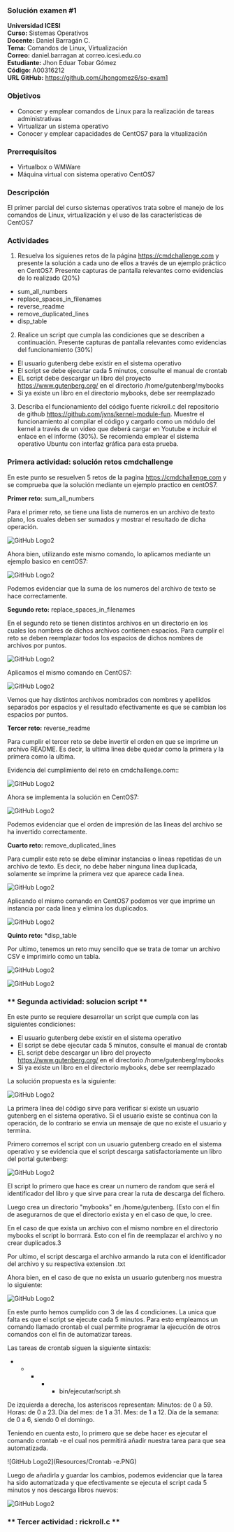 ### Solución examen #1
**Universidad ICESI**  
**Curso:** Sistemas Operativos  
**Docente:** Daniel Barragán C.  
**Tema:** Comandos de Linux, Virtualización  
**Correo:** daniel.barragan at correo.icesi.edu.co  
**Estudiante:** Jhon Eduar Tobar Gómez  
**Código:** A00316212  
**URL GitHub:** https://github.com/Jhongomez6/so-exam1 

### Objetivos
* Conocer y emplear comandos de Linux para la realización de tareas administrativas
* Virtualizar un sistema operativo
* Conocer y emplear capacidades de CentOS7 para la vitualización

### Prerrequisitos
* Virtualbox o WMWare
* Máquina virtual con sistema operativo CentOS7

### Descripción
El primer parcial del curso sistemas operativos trata sobre el manejo de los comandos de Linux, virtualización y el uso de las características de CentOS7

### Actividades

1. Resuelva los siguienes retos de la página https://cmdchallenge.com y presente la solución a cada uno de ellos a través de un ejemplo práctico en CentOS7. Presente capturas de pantalla relevantes como evidencias de lo realizado (20%)
  * sum_all_numbers
  * replace_spaces_in_filenames
  * reverse_readme
  * remove_duplicated_lines
  * disp_table
  
 2. Realice un script que cumpla las condiciones que se describen a continuación. Presente capturas de pantalla relevantes como evidencias del funcionamiento (30%)
   * El usuario gutenberg debe existir en el sistema operativo
   * El script se debe ejecutar cada 5 minutos, consulte el manual de crontab
   * EL script debe descargar un libro del proyecto https://www.gutenberg.org/ en el directorio /home/gutenberg/mybooks
   * Si ya existe un libro en el directorio mybooks, debe ser reemplazado
   
3. Describa el funcionamiento del código fuente rickroll.c del repositorio de github https://github.com/jvns/kernel-module-fun. Muestre el funcionamiento al compilar el código y cargarlo como un módulo del kernel a través de un video que deberá cargar en Youtube e incluir el enlace en el informe (30%). Se recomienda emplear el sistema operativo Ubuntu con interfaz gráfica para esta prueba.
  
  ### **Primera actividad: solución retos cmdchallenge**
 
  
  En este punto se resuelven 5 retos de la pagina https://cmdchallenge.com y se comprueba que la solución mediante un ejemplo practico en centOS7. 
  
 **Primer reto:** sum_all_numbers
 
 Para el primer reto, se tiene una lista de numeros en un archivo de texto plano, los cuales deben ser sumados y mostrar el resultado de dicha operación.

![GitHub Logo2](Resources/sum.reto.PNG)
 
 Ahora bien, utilizando este mismo comando, lo aplicamos mediante un ejemplo basico en centOS7:
 
 ![GitHub Logo2](Resources/sum.PNG)
 
 Podemos evidenciar que la suma de los numeros del archivo de texto se hace correctamente.

**Segundo reto:** replace_spaces_in_filenames

En el segundo reto se tienen distintos archivos en un directorio en los cuales los nombres de dichos archivos contienen espacios. Para cumplir el reto se deben reemplazar todos los espacios de dichos nombres de archivos por puntos.

![GitHub Logo2](Resources/replace.reto.PNG)

Aplicamos el mismo comando en CentOS7:

![GitHub Logo2](Resources/replace.PNG)

Vemos que hay distintos archivos nombrados con nombres y apellidos separados por espacios y el resultado efectivamente es que se cambian los espacios por puntos.

**Tercer reto:** reverse_readme
  
  Para cumplir el tercer reto se debe invertir el orden en que se imprime un archivo README. Es decir, la ultima linea debe quedar como la primera y la primera como la ultima.
  
  Evidencia del cumplimiento del reto en cmdchallenge.com::
  
  ![GitHub Logo2](Resources/reverse.reto.PNG)
  
  Ahora se implementa la solución en CentOS7:
  
  ![GitHub Logo2](Resources/Reverse.PNG)
  
  Podemos evidenciar que el orden de impresión de las lineas del archivo se ha invertido correctamente.
  
  **Cuarto reto:** remove_duplicated_lines
  
  Para cumplir este reto se debe eliminar instancias o lineas repetidas de un archivo de texto. Es decir, no debe haber ninguna linea duplicada, solamente se imprime la primera vez que aparece cada linea.
  
  ![GitHub Logo2](Resources/duplicated.reto.PNG)
  
  Aplicando el mismo comando en CentOS7 podemos ver que imprime un instancia por cada linea y elimina los duplicados.
  
  ![GitHub Logo2](Resources/duplicated.PNG)
  
  **Quinto reto:**  *disp_table
  
  Por ultimo, tenemos un reto muy sencillo que se trata de tomar un archivo CSV e imprimirlo como un tabla.
  
   ![GitHub Logo2](Resources/table.reto.PNG)
   
   ![GitHub Logo2](Resources/table.PNG)
   
   ### ** Segunda actividad: solucion script **
    
   En este punto se requiere desarrollar un script que cumpla con las siguientes condiciones:
    
   * El usuario gutenberg debe existir en el sistema operativo
   * El script se debe ejecutar cada 5 minutos, consulte el manual de crontab
   * EL script debe descargar un libro del proyecto https://www.gutenberg.org/ en el directorio /home/gutenberg/mybooks
   * Si ya existe un libro en el directorio mybooks, debe ser reemplazado
   
   La solución propuesta es la siguiente:
   
   ![GitHub Logo2](Resources/script.PNG)
   
   La primera linea del código sirve para verificar si existe un usuario gutenberg en el sistema operativo. Si el usuario existe se continua con la operación, de lo contrario se envia un mensaje de que no existe el usuario y termina.
   
   Primero corremos el script con un usuario gutenberg creado en el sistema operativo y se evidencia que el script descarga satisfactoriamente un libro del portal gutenberg:
   
   ![GitHub Logo2](Resources/script1.PNG)
   
   El script lo primero que hace es crear un numero de random que será el identificador del libro y que sirve para crear la ruta de descarga del fichero.
   
   Luego crea un directorio "mybooks" en /home/gutenberg. (Esto con el fin de asegurarnos de que el directorio exista y en el caso de que, lo cree.
   
   En el caso de que exista un archivo con el mismo nombre en el directorio mybooks el script lo borrrará. Esto con el fin de reemplazar el archivo y no crear duplicados.3
   
   Por ultimo, el script descarga el archivo armando la ruta con el identificador del archivo y su respectiva extension .txt
   
   Ahora bien, en el caso de que no exista un usuario gutenberg nos muestra lo siguiente:
   
   ![GitHub Logo2](Resources/userdel.PNG)
   
   En este punto hemos cumplido con 3 de las 4 condiciones. La unica que falta es que el script se ejecute cada 5 minutos. Para esto empleamos un comando llamado crontab el cual permite programar la ejecución de otros comandos con el fin de automatizar tareas.
   
   
   Las tareas de crontab siguen la siguiente sintaxis: 
   
   * * * * *  bin/ejecutar/script.sh

De izquierda a derecha, los asteriscos representan:
Minutos: de 0 a 59.
Horas: de 0 a 23.
Día del mes: de 1 a 31.
Mes: de 1 a 12.
Día de la semana: de 0 a 6, siendo 0 el domingo.

Teniendo en cuenta esto, lo primero que se debe hacer es ejecutar el comando crontab -e el cual nos permitirá añadir nuestra tarea para que sea automatizada.
   
   ![GitHub Logo2](Resources/Crontab -e.PNG)
   
   Luego de añadirla y guardar los cambios, podemos evidenciar que la tarea ha sido automatizada y que efectivamente se ejecuta el script cada 5 minutos y nos descarga libros nuevos:
   
   ![GitHub Logo2](Resources/crontab.PNG)
    
  ### ** Tercer actividad : rickroll.c **
    
    
   
   
    
    
 
   
  
  




 
 
 


 
